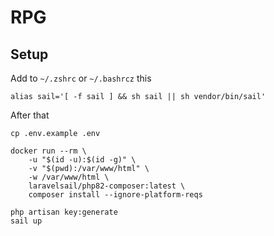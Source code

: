 # RPG

## Setup
Add to `~/.zshrc` or `~/.bashrcz` this
```
alias sail='[ -f sail ] && sh sail || sh vendor/bin/sail'
```
After that
```
cp .env.example .env

docker run --rm \
    -u "$(id -u):$(id -g)" \
    -v "$(pwd):/var/www/html" \
    -w /var/www/html \
    laravelsail/php82-composer:latest \
    composer install --ignore-platform-reqs
    
php artisan key:generate
sail up
```